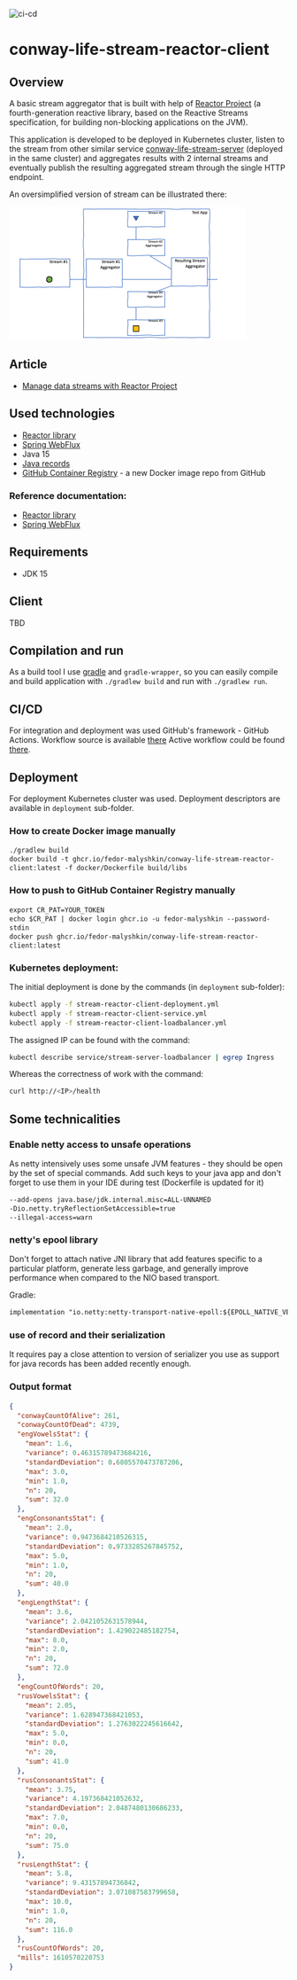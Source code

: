 ![ci-cd](https://github.com/fedor-malyshkin/conway-life-stream-reactor-client/workflows/ci-cd/badge.svg)
# conway-life-stream-reactor-client

## Overview
A basic stream aggregator that is built with help of [Reactor Project](https://projectreactor.io/) (a fourth-generation reactive library, based on the Reactive Streams
specification, for building non-blocking applications on the JVM).

This application is developed to be deployed in Kubernetes cluster, listen to the stream from other similar service
[conway-life-stream-server](https://github.com/fedor-malyshkin/conway-life-stream-server) (deployed in the same cluster) and aggregates
results with 2 internal streams and eventually publish the resulting aggregated stream through the single HTTP endpoint.

An oversimplified version of stream can be illustrated there:

![animation](docs/images/animation.gif)

## Article
* [Manage data streams with Reactor Project](https://medium.com/@fedor-malyshkin/manage-data-streams-with-reactor-project)

## Used technologies
* [Reactor library](https://projectreactor.io/)
* [Spring WebFlux](https://spring.io/reactive)
* Java 15
* [Java records](https://openjdk.java.net/jeps/359) 
* [GitHub Container Registry](https://github.com/fedor-malyshkin?tab=packages) - a new Docker image repo from GitHub

### Reference documentation:
* [Reactor library](https://projectreactor.io/docs/core/release/reference/#which.create)
* [Spring WebFlux](https://docs.spring.io/spring-framework/docs/current/reference/html/web-reactive.html)

## Requirements
* JDK 15

## Client
TBD

## Compilation and run
As a build tool I use [gradle](https://gradle.org/) and `gradle-wrapper`, so you can easily compile and build
application with `./gradlew build` and run with `./gradlew run`.

## CI/CD
For integration and deployment was used GitHub's framework - GitHub Actions. Workflow source is available [there](.github/workflows/ci-cd.yml)
Active workflow could be found [there](https://github.com/fedor-malyshkin/conway-life-stream-reactor-client/actions).

## Deployment
For deployment Kubernetes cluster was used. Deployment descriptors are available in `deployment` sub-folder.

### How to create Docker image manually
```shell
./gradlew build
docker build -t ghcr.io/fedor-malyshkin/conway-life-stream-reactor-client:latest -f docker/Dockerfile build/libs
```

### How to push to GitHub Container Registry manually
```shell
export CR_PAT=YOUR_TOKEN
echo $CR_PAT | docker login ghcr.io -u fedor-malyshkin --password-stdin
docker push ghcr.io/fedor-malyshkin/conway-life-stream-reactor-client:latest
```

### Kubernetes deployment:
The initial deployment is done by the commands (in `deployment` sub-folder):
```sh
kubectl apply -f stream-reactor-client-deployment.yml
kubectl apply -f stream-reactor-client-service.yml
kubectl apply -f stream-reactor-client-loadbalancer.yml
```

The assigned IP can be found with the command:
```sh
kubectl describe service/stream-server-loadbalancer | egrep Ingress
```

Whereas the correctness of work with the command:
```sh
curl http://<IP>/health
```

## Some technicalities
### Enable netty access to unsafe operations

As netty intensively uses some unsafe JVM features - they should be open by the set of special commands.
Add such keys to your java app and don't forget to use them in your IDE during test (Dockerfile is updated for it)

```ssh
--add-opens java.base/jdk.internal.misc=ALL-UNNAMED
-Dio.netty.tryReflectionSetAccessible=true
--illegal-access=warn
```

### netty's epool library

Don't forget to attach native JNI library that add features specific to a particular platform,
generate less garbage, and generally improve performance when compared to the NIO based transport.

Gradle:
```dtd
implementation "io.netty:netty-transport-native-epoll:${EPOLL_NATIVE_VER}:linux-x86_64"
```

### use of record and their serialization
It requires pay a close attention to version of serializer you use as support for java records has been added 
recently enough.

### Output format
```json
{
  "conwayCountOfAlive": 261,
  "conwayCountOfDead": 4739,
  "engVowelsStat": {
    "mean": 1.6,
    "variance": 0.46315789473684216,
    "standardDeviation": 0.6805570473787206,
    "max": 3.0,
    "min": 1.0,
    "n": 20,
    "sum": 32.0
  },
  "engConsonantsStat": {
    "mean": 2.0,
    "variance": 0.9473684210526315,
    "standardDeviation": 0.9733285267845752,
    "max": 5.0,
    "min": 1.0,
    "n": 20,
    "sum": 40.0
  },
  "engLengthStat": {
    "mean": 3.6,
    "variance": 2.0421052631578944,
    "standardDeviation": 1.429022485182754,
    "max": 8.0,
    "min": 2.0,
    "n": 20,
    "sum": 72.0
  },
  "engCountOfWords": 20,
  "rusVowelsStat": {
    "mean": 2.05,
    "variance": 1.628947368421053,
    "standardDeviation": 1.2763022245616642,
    "max": 5.0,
    "min": 0.0,
    "n": 20,
    "sum": 41.0
  },
  "rusConsonantsStat": {
    "mean": 3.75,
    "variance": 4.197368421052632,
    "standardDeviation": 2.0487480130686233,
    "max": 7.0,
    "min": 0.0,
    "n": 20,
    "sum": 75.0
  },
  "rusLengthStat": {
    "mean": 5.8,
    "variance": 9.43157894736842,
    "standardDeviation": 3.071087583799658,
    "max": 10.0,
    "min": 1.0,
    "n": 20,
    "sum": 116.0
  },
  "rusCountOfWords": 20,
  "mills": 1610570220753
}
```